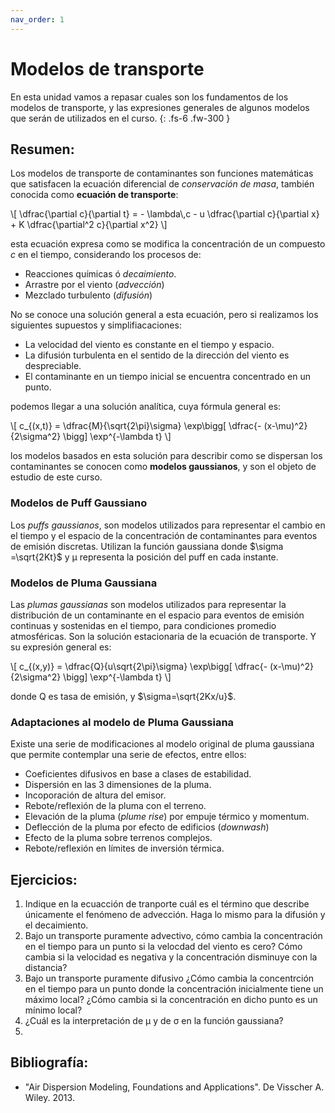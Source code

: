 ```yaml
---
nav_order: 1
---
```


# Modelos de transporte

En esta unidad vamos a repasar cuales son los fundamentos de los modelos de transporte, y las expresiones generales de algunos modelos que serán de utilizados en el curso.
{: .fs-6 .fw-300 }

<!-- center><iframe max-width="400" aspect-ratio="0.5625" src="https://www.youtube.com/embed/MUQfKFzIOeU" frameborder="0" allow="accelerometer; autoplay; encrypted-media; gyroscope; picture-in-picture" 
allowfullscreen>
</iframe></center -->


## Resumen:
Los modelos de transporte de contaminantes son funciones matemáticas que satisfacen la ecuación diferencial de *conservación de masa*, también conocida como **ecuación de transporte**:

<p>
\[ \dfrac{\partial c}{\partial t} =  - \lambda\,c - u \dfrac{\partial c}{\partial x} + K \dfrac{\partial^2 c}{\partial x^2} \]
</p>

esta ecuación expresa como se modifica la concentración de un compuesto *c* en el tiempo, considerando los procesos de:
+ Reacciones químicas ó *decaimiento*.
+ Arrastre por el viento (*advección*)
+ Mezclado turbulento (*difusión*)

No se conoce una solución general a esta ecuación, pero si realizamos los siguientes supuestos y simplifiacaciones:
- La velocidad del viento es constante en el tiempo y espacio.
- La difusión turbulenta en el sentido de la dirección del viento es despreciable.
- El contaminante en un tiempo inicial se encuentra concentrado en un punto.

podemos llegar a una solución analítica, cuya fórmula general es:

<p>
\[ c_{(x,t)} = \dfrac{M}{\sqrt{2\pi}\sigma} \exp\bigg[ \dfrac{- (x-\mu)^2}{2\sigma^2}  \bigg] \exp^{-\lambda t} \]
</p>

los modelos basados en esta solución para describir como se dispersan los contaminantes se conocen como **modelos gaussianos**, y son el objeto de estudio de este curso.

### Modelos de Puff Gaussiano

Los *puffs gaussianos*, son modelos utilizados para representar el cambio en el tiempo y el espacio de la concentración de contaminantes para eventos de emisión discretas.
Utilizan la función gaussiana donde $\sigma =\sqrt{2Kt}$ y &mu; representa la posición del puff en cada instante.

### Modelos de Pluma Gaussiana
Las *plumas gaussianas* son modelos utilizados para representar la distribución de un contaminante en el espacio para eventos de emisión continuas y sostenidas en el tiempo, para condiciones promedio atmosféricas. 
Son la solución estacionaria de la ecuación de transporte. Y su expresión general es:

<p>
\[ c_{(x,y)} = \dfrac{Q}{u\sqrt{2\pi}\sigma} \exp\bigg[ \dfrac{- (x-\mu)^2}{2\sigma^2}  \bigg] \exp^{-\lambda t} \]
</p>

donde Q es tasa de emisión, y $\sigma=\sqrt{2Kx/u}$.

### Adaptaciones al modelo de Pluma Gaussiana

Existe una serie de modificaciones al modelo original de pluma gaussiana que permite contemplar una serie de efectos, entre ellos:
+ Coeficientes difusivos en base a clases de estabilidad.
+ Dispersión en las 3 dimensiones de la pluma.
+ Incoporación de altura del emisor.
+ Rebote/reflexión de la pluma con el terreno.
+ Elevación de la pluma (*plume rise*) por empuje térmico y momentum.
+ Deflección de la pluma por efecto de edificios (*downwash*)
+ Efecto de la pluma sobre terrenos complejos.
+ Rebote/reflexión en límites de inversión térmica.

## Ejercicios:

1. Indique en la ecuacción de tranporte cuál es el término que describe únicamente el fenómeno de advección. Haga lo mismo para la difusión y el decaimiento.
2. Bajo un transporte puramente advectivo, cómo cambia la concentración en el tiempo para un punto si la velocdad del viento es cero? Cómo cambia si la velocidad es negativa y la concentración disminuye con la distancia?
3. Bajo un transporte puramente difusivo ¿Cómo cambia la concentrción en el tiempo para un punto donde la concentración inicialmente tiene un máximo local? ¿Cómo cambia si la concentración en dicho punto es un mínimo local?
4. ¿Cuál es la interpretación de &mu; y de &sigma; en la función gaussiana?
5. 


## Bibliografía:
- "Air Dispersion Modeling, Foundations and Applications". De Visscher A. Wiley. 2013.

